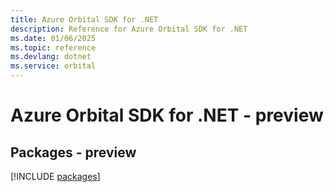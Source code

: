 ```yaml
---
title: Azure Orbital SDK for .NET
description: Reference for Azure Orbital SDK for .NET
ms.date: 01/06/2025
ms.topic: reference
ms.devlang: dotnet
ms.service: orbital
---
```

# Azure Orbital SDK for .NET - preview
## Packages - preview
[!INCLUDE [packages](orbital-index.md)]